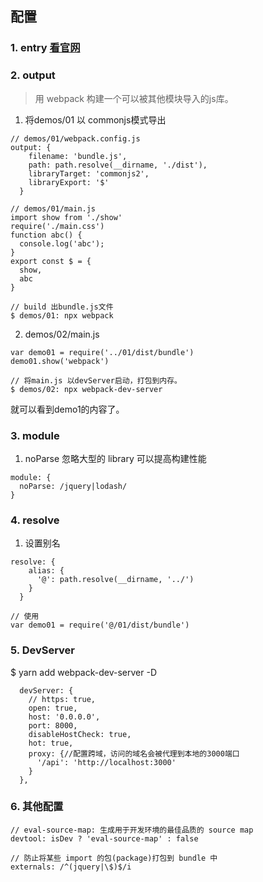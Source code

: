 ## 配置
### 1. entry [看官网](https://www.webpackjs.com/configuration/entry-context/)

### 2. output 
> 用 webpack 构建一个可以被其他模块导入的js库。
1. 将demos/01 以 commonjs模式导出
```
// demos/01/webpack.config.js
output: {
    filename: 'bundle.js',
    path: path.resolve(__dirname, './dist'),
    libraryTarget: 'commonjs2',
    libraryExport: '$'
  }

// demos/01/main.js
import show from './show'
require('./main.css')
function abc() {
  console.log('abc');
}
export const $ = {
  show,
  abc
}

// build 出bundle.js文件
$ demos/01: npx webpack
```
2. demos/02/main.js
```
var demo01 = require('../01/dist/bundle')
demo01.show('webpack')

// 将main.js 以devServer启动，打包到内存。
$ demos/02: npx webpack-dev-server
```
就可以看到demo1的内容了。

### 3. module
1. noParse 忽略大型的 library 可以提高构建性能
```
module: {
  noParse: /jquery|lodash/
}
```

### 4. resolve
1. 设置别名
```
resolve: {
    alias: {
      '@': path.resolve(__dirname, '../')
    }
  }

// 使用
var demo01 = require('@/01/dist/bundle')
```

### 5. DevServer
$ yarn add webpack-dev-server -D
```
  devServer: {
    // https: true,
    open: true,
    host: '0.0.0.0',
    port: 8000,
    disableHostCheck: true,
    hot: true,
    proxy: {//配置跨域，访问的域名会被代理到本地的3000端口
      '/api': 'http://localhost:3000'
    }
  },
```
### 6. 其他配置
```
// eval-source-map: 生成用于开发环境的最佳品质的 source map
devtool: isDev ? 'eval-source-map' : false

// 防止将某些 import 的包(package)打包到 bundle 中
externals: /^(jquery|\$)$/i
```